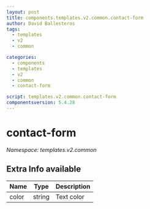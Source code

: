 ```yaml
---
layout: post
title: components.templates.v2.common.contact-form
author: David Ballesteros
tags:
  - templates
  - v2
  - common

categories:
  - components
  - templates
  - v2
  - common
  - contact-form

script: templates.v2.common.contact-form
componentsversion: 5.4.28
---
```

# contact-form

*Namespace: templates.v2.common*

## Extra Info available

| Name | Type | Description |
| --- | --- | --- |
| color | string | Text color |